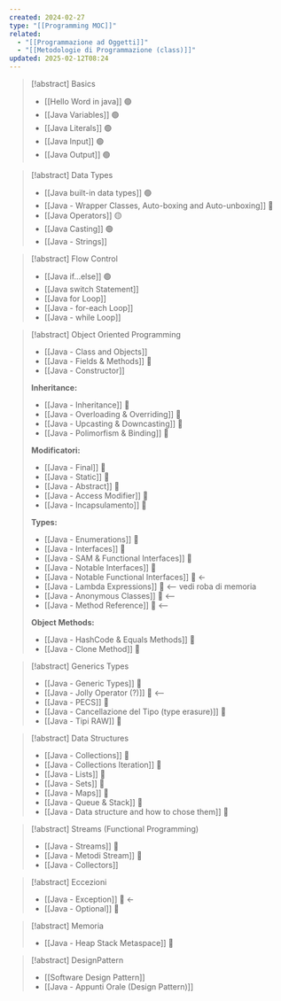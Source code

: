 ```yaml
---
created: 2024-02-27
type: "[[Programming MOC]]"
related:
  - "[[Programmazione ad Oggetti]]"
  - "[[Metodologie di Programmazione (class)]]"
updated: 2025-02-12T08:24
---
```

>[!abstract] Basics
>- [[Hello Word in java]] 🟢
>- [[Java Variables]] 🟢 
>- [[Java Literals]] 🟢
>- [[Java Input]] 🟢
>- [[Java Output]] 🟢

>[!abstract] Data Types
>- [[Java built-in data types]] 🟢
>- [[Java - Wrapper Classes, Auto-boxing and Auto-unboxing]] 🔵
>- [[Java Operators]] 🟡
>- [[Java Casting]] 🟢
>- [[Java - Strings]]

>[!abstract] Flow Control
>- [[Java if...else]] 🟢
>- ﻿﻿[[Java switch Statement]]
>- [[Java for Loop]]
>- [[Java - for-each Loop]]
>- [[Java - while Loop]]

>[!abstract] Object Oriented Programming
>- [[Java - Class and Objects]]
>- [[Java - Fields & Methods]] 🔵
>- [[Java - Constructor]]
> 
> **Inheritance:**
>- [[Java - Inheritance]] 🔵
>- [[Java - Overloading & Overriding]] 🔵
>- [[Java - Upcasting & Downcasting]] 🔵
>- [[Java - Polimorfism & Binding]] 🔵
>
> **Modificatori:**
>- [[Java - Final]] 🔵
>- [[Java - Static]] 🔵
>- [[Java - Abstract]] 🔵
>- [[Java - Access Modifier]] 🔵
>- [[Java - Incapsulamento]] 🔵
> 
> **Types:**
>- [[Java - Enumerations]] 🔵
>- [[Java - Interfaces]] 🔵
>- [[Java - SAM & Functional Interfaces]] 🔵
>- [[Java - Notable Interfaces]] 🔵
>- [[Java - Notable Functional Interfaces]] 🔵 <-
>- [[Java - Lambda Expressions]] 🔵 <-- vedi roba di memoria
>- [[Java - Anonymous Classes]] 🔵 <--
>- [[Java -  Method Reference]] 🔵 <--
>
>**Object Methods:**  
>- [[Java - HashCode & Equals Methods]] 🔵
>- [[Java - Clone Method]] 🔵

>[!abstract] Generics Types
>- [[Java - Generic Types]] 🔵
>- [[Java - Jolly Operator (?)]] 🔵 <--
>- [[Java - PECS]] 🔵
>- [[Java - Cancellazione del Tipo  (type erasure)]] 🔵
>- [[Java - Tipi RAW]] 🔵
 
>[!abstract] Data Structures
>- [[Java - Collections]] 🔵
>- [[Java - Collections Iteration]] 🔵
>- [[Java - Lists]] 🔵
>- [[Java - Sets]] 🔵
>- [[Java - Maps]] 🔵
>- [[Java - Queue & Stack]] 🔵
>- [[Java - Data structure and how to chose them]] 🔵
 
>[!abstract] Streams (Functional Programming)
>- [[Java - Streams]] 🔵
>- [[Java - Metodi Stream]] 🔵
>- [[Java - Collectors]]

>[!abstract] Eccezioni
>- [[Java - Exception]] 🔵 <-
>- [[Java - Optional]] 🔵

>[!abstract] Memoria
>- [[Java - Heap Stack Metaspace]] 🔵


>[!abstract] DesignPattern
>
>- [[Software Design Pattern]]
>- [[Java - Appunti Orale (Design Pattern)]]